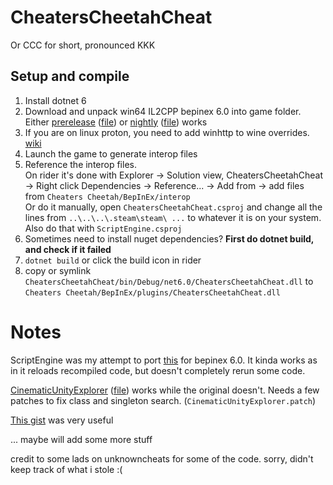# CheatersCheetahCheat
Or CCC for short, pronounced KKK

## Setup and compile
1. Install dotnet 6
2. Download and unpack win64 IL2CPP bepinex 6.0 into game folder. Either [prerelease](https://github.com/BepInEx/BepInEx/releases/tag/v6.0.0-pre.2)
([file](https://github.com/BepInEx/BepInEx/releases/download/v6.0.0-pre.2/BepInEx-Unity.IL2CPP-win-x64-6.0.0-pre.2.zip))
or [nightly](https://builds.bepinex.dev/projects/bepinex_be) ([file](https://builds.bepinex.dev/projects/bepinex_be/733/BepInEx-Unity.IL2CPP-win-x64-6.0.0-be.733%2B995f049.zip)) works
3. If you are on linux proton, you need to add winhttp to wine overrides. [wiki](https://docs.bepinex.dev/master/articles/advanced/steam_interop.html#adding-the-dll-override)
4. Launch the game to generate interop files
5. Reference the interop files.  
On rider it's done with Explorer -> Solution view, CheatersCheetahCheat -> Right click Dependencies -> Reference... -> Add from -> add files from `Cheaters Cheetah/BepInEx/interop`  
Or do it manually, open `CheatersCheetahCheat.csproj` and change all the lines from `..\..\..\.steam\steam\ ...` to whatever it is on your system.
Also do that with `ScriptEngine.csproj`
7. Sometimes need to install nuget dependencies? **First do dotnet build, and check if it failed**
8. `dotnet build` or click the build icon in rider
9. copy or symlink `CheatersCheetahCheat/bin/Debug/net6.0/CheatersCheetahCheat.dll` to `Cheaters Cheetah/BepInEx/plugins/CheatersCheetahCheat.dll`


# Notes
ScriptEngine was my attempt to port [this](https://github.com/BepInEx/BepInEx.Debug/tree/master/src/ScriptEngine) for bepinex 6.0. It kinda works as in it reloads recompiled code, but doesn't completely rerun some code.

[CinematicUnityExplorer](https://github.com/originalnicodr/CinematicUnityExplorer/) ([file](https://github.com/originalnicodr/CinematicUnityExplorer/releases/latest/download/CinematicUnityExplorer.BepInEx.Unity.IL2CPP.CoreCLR.zip)) works while the original doesn't. Needs a few patches to fix class and singleton search. (`CinematicUnityExplorer.patch`)

[This gist](https://gist.github.com/BadMagic100/47096cbcf64ec0509cf75d48cfbdaea5) was very useful

... maybe will add some more stuff

credit to some lads on unknowncheats for some of the code. sorry, didn't keep track of what i stole :(

